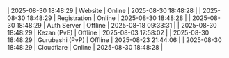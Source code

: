 | 2025-08-30 18:48:29 | Website | Online | 2025-08-30 18:48:28 |
| 2025-08-30 18:48:29 | Registration | Online | 2025-08-30 18:48:28 |
| 2025-08-30 18:48:29 | Auth Server | Offline | 2025-08-18 09:33:31 |
| 2025-08-30 18:48:29 | Kezan (PvE) | Offline | 2025-08-03 17:58:02 |
| 2025-08-30 18:48:29 | Gurubashi (PvP) | Offline | 2025-08-23 21:44:06 |
| 2025-08-30 18:48:29 | Cloudflare | Online | 2025-08-30 18:48:28 |
